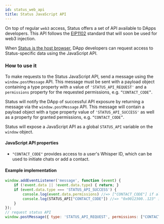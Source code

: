 ```yaml
---
id: status_web_api
title: Status JavaScript API
---
```


On top of regular `web3` access, Status offers a set of API available to DApps developers. This API follows the [EIP1102](https://github.com/ethereum/EIPs/blob/master/EIPS/eip-1102.md) standard that will soon be used for web3 injection.

When [Status is the host browser](https://docs.status.im/docs/status_optimized.html#detecting-status), DApp developers can request access to Status-specific data using the JavaScript API. 

### How to use it

To make requests to the Status JavaScript API, send a message using the `window.postMessage` API. This message must be sent with a payload object containing a type property with a value of `'STATUS_API_REQUEST'` and a `permissions` property for the requested permissions, e.g. `“CONTACT_CODE”`.

Status will notify the DApp of successful API exposure by returning a message via the `window.postMessage` API. This message will contain a payload object with a type property value of `'STATUS_API_SUCCESS'` as well as a property for granted permissions, e.g. `“CONTACT_CODE”`.

Status will expose a JavaScript API as a global `STATUS_API` variable on the `window` object.

#### JavaScript API properties

*  `"CONTACT_CODE"` provides access to a user's Whisper ID, which can be used to initiate chats or add a contact.

#### Example implementation

```JavaScript
window.addEventListener('message', function (event) {
    if (!event.data || !event.data.type) { return; }
    if (event.data.type === 'STATUS_API_SUCCESS') {
        console.log(event.data.permissions) //=> ["CONTACT_CODE"] if allowed , and [] if not allowed
        console.log(STATUS_API["CONTACT_CODE"]) //=> "0x0012300..123" if allowed
    }
});
// request status API
window.postMessage({ type: 'STATUS_API_REQUEST', permissions: ["CONTACT_CODE"] }, '*');
```
